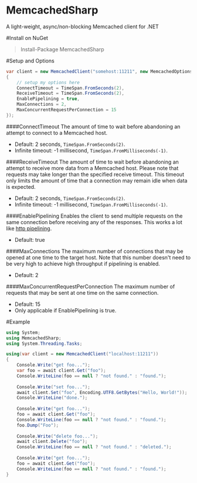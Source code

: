 MemcachedSharp
==============

A light-weight, async/non-blocking Memcached client for .NET

#Install on NuGet

> Install-Package MemcachedSharp

#Setup and Options
```c#
var client = new MemcachedClient("somehost:11211", new MemcachedOptions
{
	// setup my options here
	ConnectTimeout = TimeSpan.FromSeconds(2),
	ReceiveTimeout = TimeSpan.FromSeconds(2),
	EnablePipelining = true,
	MaxConnections = 2,
	MaxConcurrentRequestPerConnection = 15
});
```
####ConnectTimeout
The amount of time to wait before abandoning an attempt to connect to a Memcached host.
* Default: 2 seconds, ```TimeSpan.FromSeconds(2)```.
* Infinite timeout: -1 millisecond, ```TimeSpan.FromMilliseconds(-1)```.

####ReceiveTimeout
The amount of time to wait before abandoning an attempt to receive more data from a Memcached host.
Please note that requests may take longer than the specified receive timeout. This timeout only limits the amount of time that a connection may remain idle when data is expected.
* Default: 2 seconds, ```TimeSpan.FromSeconds(2)```.
* Infinite timeout: -1 millisecond, ```TimeSpan.FromMilliseconds(-1)```.

####EnablePipelining
Enables the client to send multiple requests on the same connection before receiving any of the responses. This works a lot like [http pipelining](http://en.wikipedia.org/wiki/HTTP_pipelining).
* Default: true

####MaxConnections
The maximum number of connections that may be opened at one time to the target host. Note that this number doesn't need to be very high to achieve high throughput if pipelining is enabled.
* Default: 2

####MaxConcurrentRequestPerConnection
The maximum number of requests that may be sent at one time on the same connection.
* Default: 15
* Only applicable if EnablePipelining is true.

#Example

```c#
using System;
using MemcachedSharp;
using System.Threading.Tasks;

using(var client = new MemcachedClient("localhost:11211"))
{
	Console.Write("get foo...");
	var foo = await client.Get("foo");
	Console.WriteLine(foo == null ? "not found." : "found.");
	
	Console.Write("set foo...");
	await client.Set("foo", Encoding.UTF8.GetBytes("Hello, World!"));
	Console.WriteLine("done.");
	
	Console.Write("get foo...");
	foo = await client.Get("foo");
	Console.WriteLine(foo == null ? "not found." : "found.");
	foo.Dump("Foo");
	
	Console.Write("delete foo...");
	await client.Delete("foo");
	Console.WriteLine(foo == null ? "not found." : "deleted.");
	
	Console.Write("get foo...");
	foo = await client.Get("foo");
	Console.WriteLine(foo == null ? "not found." : "found.");
}
```
